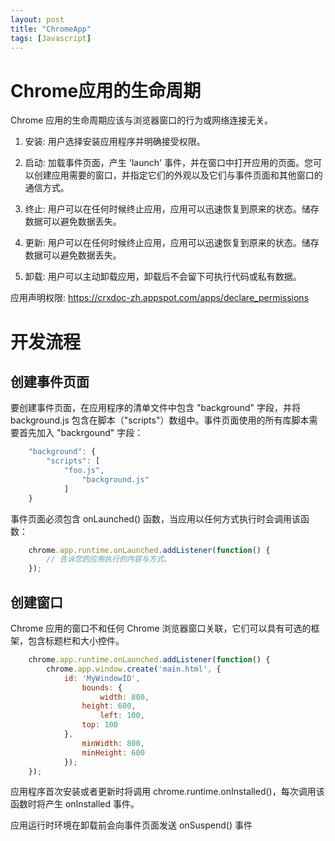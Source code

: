 ```yaml
---
layout: post
title: "ChromeApp"
tags: [Javascript]
---
```


# Chrome应用的生命周期 #
Chrome 应用的生命周期应该与浏览器窗口的行为或网络连接无关。

1. 安装: 用户选择安装应用程序并明确接受权限。

2. 启动: 加载事件页面，产生 'launch' 事件，并在窗口中打开应用的页面。您可以创建应用需要的窗口，并指定它们的外观以及它们与事件页面和其他窗口的通信方式。

3. 终止: 用户可以在任何时候终止应用，应用可以迅速恢复到原来的状态。储存数据可以避免数据丢失。

4. 更新: 用户可以在任何时候终止应用，应用可以迅速恢复到原来的状态。储存数据可以避免数据丢失。

5. 卸载: 用户可以主动卸载应用，卸载后不会留下可执行代码或私有数据。

应用声明权限: <https://crxdoc-zh.appspot.com/apps/declare_permissions>

# 开发流程 #

## 创建事件页面 ##

要创建事件页面，在应用程序的清单文件中包含 "background" 字段，并将 background.js 包含在脚本（"scripts"）数组中。事件页面使用的所有库脚本需要首先加入 "backrgound" 字段：
``` javascript
    "background": {
        "scripts": [
            "foo.js",
                "background.js"
            ]
    }
```
事件页面必须包含 onLaunched() 函数，当应用以任何方式执行时会调用该函数：
``` javascript
    chrome.app.runtime.onLaunched.addListener(function() {
        // 告诉您的应用执行的内容与方式。
    });
```
## 创建窗口 ##
Chrome 应用的窗口不和任何 Chrome 浏览器窗口关联，它们可以具有可选的框架，包含标题栏和大小控件。

``` javascript
    chrome.app.runtime.onLaunched.addListener(function() {
        chrome.app.window.create('main.html', {
            id: 'MyWindowID',
                bounds: {
                    width: 800,
                height: 600,
                    left: 100,
                top: 100
            },
                minWidth: 800,
                minHeight: 600
            });
    });
```

应用程序首次安装或者更新时将调用 chrome.runtime.onInstalled()，每次调用该函数时将产生 onInstalled 事件。

应用运行时环境在卸载前会向事件页面发送 onSuspend() 事件
